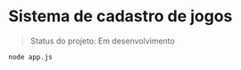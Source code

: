 <h1> Sistema de cadastro de jogos</h1> 

> Status do projeto: Em desenvolvimento

```
node app.js
```
